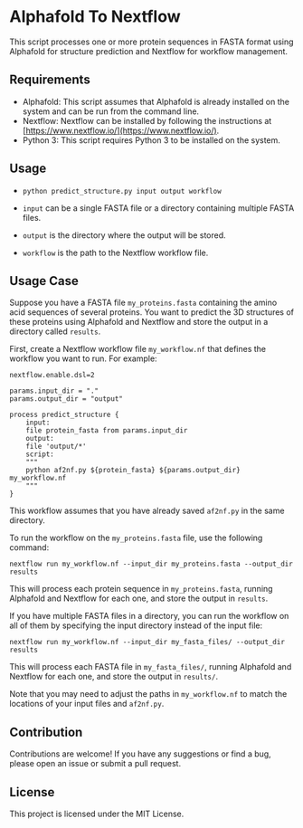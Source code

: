 
# Alphafold To Nextflow

This script processes one or more protein sequences in FASTA format using Alphafold for structure prediction and Nextflow for workflow management.

## Requirements

-   Alphafold: This script assumes that Alphafold is already installed on the system and can be run from the command line.
-   Nextflow: Nextflow can be installed by following the instructions at [https://www.nextflow.io/](https://www.nextflow.io/).
-   Python 3: This script requires Python 3 to be installed on the system.

## Usage

- `python predict_structure.py input output workflow` 

- `input` can be a single FASTA file or a directory containing multiple FASTA files.

- `output` is the directory where the output will be stored.

- `workflow` is the path to the Nextflow workflow file.

## Usage Case
Suppose you have a FASTA file `my_proteins.fasta` containing the amino acid sequences of several proteins. You want to predict the 3D structures of these proteins using Alphafold and Nextflow and store the output in a directory called `results`.

First, create a Nextflow workflow file `my_workflow.nf` that defines the workflow you want to run. For example:

    nextflow.enable.dsl=2
    
    params.input_dir = "."
    params.output_dir = "output"
    
    process predict_structure {
        input:
        file protein_fasta from params.input_dir
        output:
        file 'output/*'
        script:
        """
        python af2nf.py ${protein_fasta} ${params.output_dir} my_workflow.nf
        """
    }

This workflow assumes that you have already saved `af2nf.py` in the same directory.

To run the workflow on the `my_proteins.fasta` file, use the following command:

    nextflow run my_workflow.nf --input_dir my_proteins.fasta --output_dir results

This will process each protein sequence in `my_proteins.fasta`, running Alphafold and Nextflow for each one, and store the output in `results`.

If you have multiple FASTA files in a directory, you can run the workflow on all of them by specifying the input directory instead of the input file:

    nextflow run my_workflow.nf --input_dir my_fasta_files/ --output_dir results

This will process each FASTA file in `my_fasta_files/`, running Alphafold and Nextflow for each one, and store the output in `results/`.

Note that you may need to adjust the paths in `my_workflow.nf` to match the locations of your input files and `af2nf.py`.

## Contribution

Contributions are welcome! If you have any suggestions or find a bug, please open an issue or submit a pull request.

## License

This project is licensed under the MIT License.

